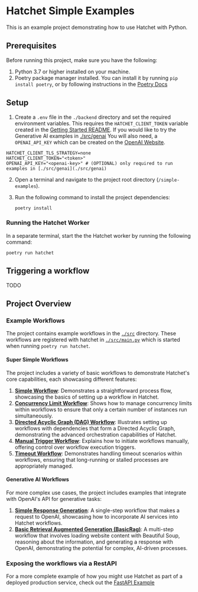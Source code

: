 # Hatchet Simple Examples

This is an example project demonstrating how to use Hatchet with Python.

## Prerequisites

Before running this project, make sure you have the following:

1. Python 3.7 or higher installed on your machine.
2. Poetry package manager installed. You can install it by running `pip install poetry`, or by following instructions in the [Poetry Docs](https://python-poetry.org/docs/#installation)

## Setup

1. Create a `.env` file in the `./backend` directory and set the required environment variables. This requires the `HATCHET_CLIENT_TOKEN` variable created in the [Getting Started README](../README.md). If you would like to try the Generative AI examples in [./src/genai](./src/genai) You will also need, a `OPENAI_API_KEY` which can be created on the [OpenAI Website](https://help.openai.com/en/articles/4936850-where-do-i-find-my-openai-api-key).

```
HATCHET_CLIENT_TLS_STRATEGY=none
HATCHET_CLIENT_TOKEN="<token>"
OPENAI_API_KEY="<openai-key>" # (OPTIONAL) only required to run examples in [./src/genai](./src/genai)
```

2. Open a terminal and navigate to the project root directory (`/simple-examples`).

3. Run the following command to install the project dependencies:

   ```shell
   poetry install
   ```

### Running the Hatchet Worker

In a separate terminal, start the the Hatchet worker by running the following command:

```shell
poetry run hatchet
```

## Triggering a workflow

TODO

## Project Overview

### Example Workflows

The project contains example workflows in the [`./src`](./src) directory. These workflows are registered with hatchet in [`./src/main.py`](./src/main.py) which is started when running `poetry run hatchet`.

#### Super Simple Workflows

The project includes a variety of basic workflows to demonstrate Hatchet's core capabilities, each showcasing different features:

1. **[Simple Workflow](./src/simple/worker.py)**: Demonstrates a straightforward process flow, showcasing the basics of setting up a workflow in Hatchet.
2. **[Concurrency Limit Workflow](./src/concurrency_limit/worker.py)**: Shows how to manage concurrency limits within workflows to ensure that only a certain number of instances run simultaneously.
3. **[Directed Acyclic Graph (DAG) Workflow](./src/dag/worker.py)**: Illustrates setting up workflows with dependencies that form a Directed Acyclic Graph, demonstrating the advanced orchestration capabilities of Hatchet.
4. **[Manual Trigger Workflow](./src/manual_trigger/worker.py)**: Explains how to initiate workflows manually, offering control over workflow execution triggers.
5. **[Timeout Workflow](./src/timeout/worker.py)**: Demonstrates handling timeout scenarios within workflows, ensuring that long-running or stalled processes are appropriately managed.

#### Generative AI Workflows

For more complex use cases, the project includes examples that integrate with OpenAI's API for generative tasks:

1. **[Simple Response Generation](./src/genai/simple.py)**: A single-step workflow that makes a request to OpenAI, showcasing how to incorporate AI services into Hatchet workflows.
2. **[Basic Retrieval Augmented Generation (BasicRag)](./src/genai/basicrag.py)**: A multi-step workflow that involves loading website content with Beautiful Soup, reasoning about the information, and generating a response with OpenAI, demonstrating the potential for complex, AI-driven processes.

### Exposing the workflows via a RestAPI

For a more complete example of how you might use Hatchet as part of a deployed production service, check out the [FastAPI Example](../fast-api-react/README.md)
